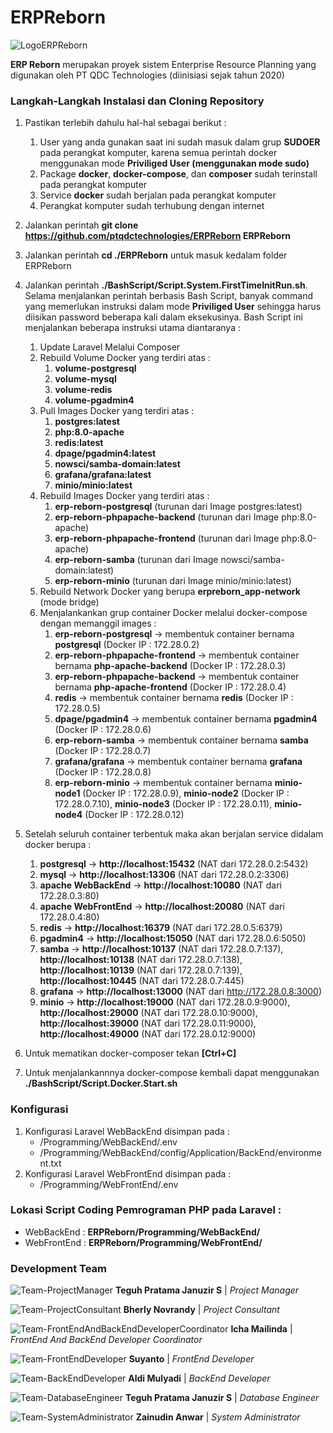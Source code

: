 # ERPReborn

![LogoERPReborn](https://i.ibb.co/fnL12cm/Logo-Phoenix.png)

**ERP Reborn** merupakan proyek sistem Enterprise Resource Planning yang digunakan oleh PT QDC Technologies (diinisiasi sejak tahun 2020)

<h3>Langkah-Langkah Instalasi dan Cloning Repository</h3>

1. Pastikan terlebih dahulu hal-hal sebagai berikut :
   1. User yang anda gunakan saat ini sudah masuk dalam grup **SUDOER** pada perangkat komputer, karena semua perintah docker menggunakan mode **Priviliged User (menggunakan mode sudo)**
   2. Package **docker**, **docker-compose**, dan **composer** sudah terinstall pada perangkat komputer
   3. Service **docker** sudah berjalan pada perangkat komputer
   4. Perangkat komputer sudah terhubung dengan internet

2. Jalankan perintah **git clone https://github.com/ptqdctechnologies/ERPReborn ERPReborn**

3. Jalankan perintah **cd ./ERPReborn** untuk masuk kedalam folder ERPReborn

4. Jalankan perintah **./BashScript/Script.System.FirstTimeInitRun.sh**. Selama menjalankan perintah berbasis Bash Script, banyak command yang memerlukan instruksi dalam mode **Priviliged User** sehingga harus diisikan password beberapa kali dalam eksekusinya. Bash Script ini menjalankan beberapa instruksi utama diantaranya :
   1. Update Laravel Melalui Composer
   2. Rebuild Volume Docker yang terdiri atas :
      1. **volume-postgresql**
      2. **volume-mysql**
      3. **volume-redis**
      4. **volume-pgadmin4**
   3. Pull Images Docker yang terdiri atas :
      1. **postgres:latest**
      2. **php:8.0-apache**
      3. **redis:latest**
      4. **dpage/pgadmin4:latest**
      5. **nowsci/samba-domain:latest**
      6. **grafana/grafana:latest**
      7. **minio/minio:latest**
   4. Rebuild Images Docker yang terdiri atas :
      1. **erp-reborn-postgresql** (turunan dari Image postgres:latest)
      2. **erp-reborn-phpapache-backend** (turunan dari Image php:8.0-apache)
      3. **erp-reborn-phpapache-frontend** (turunan dari Image php:8.0-apache)
      4. **erp-reborn-samba** (turunan dari Image nowsci/samba-domain:latest)
      4. **erp-reborn-minio** (turunan dari Image minio/minio:latest)
   5. Rebuild Network Docker yang berupa **erpreborn_app-network** (mode bridge)
   6. Menjalankankan grup container Docker melalui docker-compose dengan memanggil images :
      1. **erp-reborn-postgresql** &rarr; membentuk container bernama **postgresql** (Docker IP : 172.28.0.2)
      2. **erp-reborn-phpapache-frontend** &rarr; membentuk container bernama **php-apache-backend** (Docker IP : 172.28.0.3)
      3. **erp-reborn-phpapache-backend** &rarr; membentuk container bernama **php-apache-frontend** (Docker IP : 172.28.0.4)
      4. **redis** &rarr; membentuk container bernama **redis** (Docker IP : 172.28.0.5)
      5. **dpage/pgadmin4** &rarr; membentuk container bernama **pgadmin4** (Docker IP : 172.28.0.6)
      7. **erp-reborn-samba** &rarr; membentuk container bernama **samba** (Docker IP : 172.28.0.7)
      8. **grafana/grafana** &rarr; membentuk container bernama **grafana** (Docker IP : 172.28.0.8)
      6. **erp-reborn-minio** &rarr; membentuk container bernama **minio-node1** (Docker IP : 172.28.0.9), **minio-node2** (Docker IP : 172.28.0.7.10), **minio-node3** (Docker IP : 172.28.0.11), **minio-node4** (Docker IP : 172.28.0.12)
      
5. Setelah seluruh container terbentuk maka akan berjalan service didalam docker berupa :
   1. **postgresql** &rarr; **http://localhost:15432** (NAT dari 172.28.0.2:5432)
   2. **mysql** &rarr; **http://localhost:13306** (NAT dari 172.28.0.2:3306)
   3. **apache WebBackEnd** &rarr; **http://localhost:10080** (NAT dari 172.28.0.3:80)
   4. **apache WebFrontEnd** &rarr; **http://localhost:20080** (NAT dari 172.28.0.4:80)
   5. **redis** &rarr; **http://localhost:16379** (NAT dari 172.28.0.5:6379)
   6. **pgadmin4** &rarr; **http://localhost:15050** (NAT dari 172.28.0.6:5050)
   7. **samba** &rarr; **http://localhost:10137** (NAT dari 172.28.0.7:137), **http://localhost:10138** (NAT dari 172.28.0.7:138), **http://localhost:10139** (NAT dari 172.28.0.7:139), **http://localhost:10445** (NAT dari 172.28.0.7:445)
   8. **grafana** &rarr; **http://localhost:13000** (NAT dari http://172.28.0.8:3000)
   9. **minio** &rarr; **http://localhost:19000** (NAT dari 172.28.0.9:9000), **http://localhost:29000** (NAT dari 172.28.0.10:9000), **http://localhost:39000** (NAT dari 172.28.0.11:9000), **http://localhost:49000** (NAT dari 172.28.0.12:9000)
   
6. Untuk mematikan docker-composer tekan **[Ctrl+C]**

7. Untuk menjalankannnya docker-compose kembali dapat menggunakan **./BashScript/Script.Docker.Start.sh**

<h3>Konfigurasi</h3>

1. Konfigurasi Laravel WebBackEnd disimpan pada :
   - <BASE DIRECTORY>/Programming/WebBackEnd/.env
   - <BASE DIRECTORY>/Programming/WebBackEnd/config/Application/BackEnd/environment.txt
2. Konfigurasi Laravel WebFrontEnd disimpan pada :
   - <BASE DIRECTORY>/Programming/WebFrontEnd/.env

<h3>Lokasi Script Coding Pemrograman PHP pada Laravel :</h3>

   - WebBackEnd : **ERPReborn/Programming/WebBackEnd/**
   - WebFrontEnd : **ERPReborn/Programming/WebFrontEnd/**
 
<h3>Development Team</h3>
   
![Team-ProjectManager](https://i.ibb.co/LdBfhDH/Teguh-Pratama-Januzir-S.jpg)
**Teguh Pratama Januzir S** | <em>Project Manager</em>
   
![Team-ProjectConsultant](https://i.ibb.co/f48Hppb/Team-Bherly-Novrandy.jpg)
**Bherly Novrandy** | <em>Project Consultant</em>

![Team-FrontEndAndBackEndDeveloperCoordinator](https://i.ibb.co/WtK1wky/Team-Icha-Mailinda.jpg)
**Icha Mailinda** | <em>FrontEnd And BackEnd Developer Coordinator</em>

![Team-FrontEndDeveloper](https://i.ibb.co/RyRHf8f/Team-Suyanto.jpg)
**Suyanto** | <em>FrontEnd Developer</em>

![Team-BackEndDeveloper](https://i.ibb.co/ZJ6J72b/Team-Aldi-Mulyadi.jpg)
**Aldi Mulyadi** | <em>BackEnd Developer</em>

![Team-DatabaseEngineer](https://i.ibb.co/LdBfhDH/Teguh-Pratama-Januzir-S.jpg)
**Teguh Pratama Januzir S** | <em>Database Engineer</em>

![Team-SystemAdministrator](https://i.ibb.co/zn7vX0K/Team-Zainudin-Anwar.jpg)
**Zainudin Anwar** | <em>System Administrator</em>
